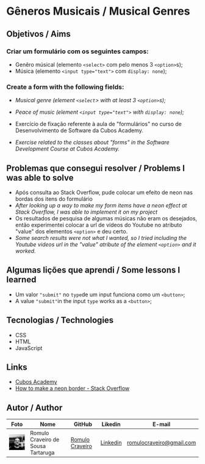 # Gêneros Musicais / Musical Genres

## Objetivos / Aims

### Criar um formulário com os seguintes campos:
- Genêro músical (elemento `<select>` com pelo menos 3 `<option>`s);
- Música (elemento `<input type="text">` com `display: none`);

### Create a form with the following fields:
- _Musical genre (element `<select`> with at least 3 `<option>`s);_
- _Peace of music (element `<input type="text">` with `display: none`);_

- Exercício de fixação referente à aula de "formulários" no curso de Desenvolvimento de Software da Cubos Academy.
- _Exercise related to the classes about "forms" in the Software Development Course at Cubos Academy._

## Problemas que consegui resolver / Problems I was able to solve

* Após consulta ao Stack Overflow, pude colocar um efeito de neon nas bordas dos itens do formulário
* _After looking up a way to make my form items have a neon effect at Stack Overflow, I was able to implement it on my project_
* Os resultados de pesquisa de algumas músicas não eram os desejados, então experimentei colocar a url de vídeos do Youtube no atributo "value" dos elementos `<option>` e deu certo.
* _Some search results were not what I wanted, so I tried including the Youtube videos url in the "value" atribute of the element `<option>` and it worked._

## Algumas lições que aprendi / Some lessons I learned

* Um valor `"submit"` no `type`de um input funciona como um `<button>`; 
* A value `"submit"`in the input `type` works as a `<button>`;


## Tecnologias / Technologies

* CSS
* HTML
* JavaScript

## Links 

* [Cubos Academy](https://cubos.academy/)
* [How to make a neon border - Stack Overflow](https://stackoverflow.com/questions/36478969/how-to-make-a-dotted-neon-border)

## Autor / Author

| Foto                                         | Nome                               | GitHub                                               | Likedin                                                 | E-mail                   |
| -------------------------------------------- | ---------------------------------- | ---------------------------------------------------- | ------------------------------------------------------- | ------------------------ |
| <img src="./assets/github.jpeg" width="100px"> | Romulo Craveiro de Sousa Tartaruga | [Romulo Craveiro](https://github.com/romulocraveiro) | [Linkedin](https://www.linkedin.com/in/romulocraveiro/) | romulocraveiro@gmail.com |